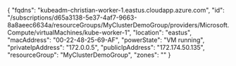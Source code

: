 {
  "fqdns": "kubeadm-christian-worker-1.eastus.cloudapp.azure.com",
  "id": "/subscriptions/d65a3138-5e37-4af7-9663-8a8aeec6634a/resourceGroups/MyClusterDemoGroup/providers/Microsoft.Compute/virtualMachines/kube-worker-1",
  "location": "eastus",
  "macAddress": "00-22-48-25-69-AF",
  "powerState": "VM running",
  "privateIpAddress": "172.0.0.5",
  "publicIpAddress": "172.174.50.135",
  "resourceGroup": "MyClusterDemoGroup",
  "zones": ""
}